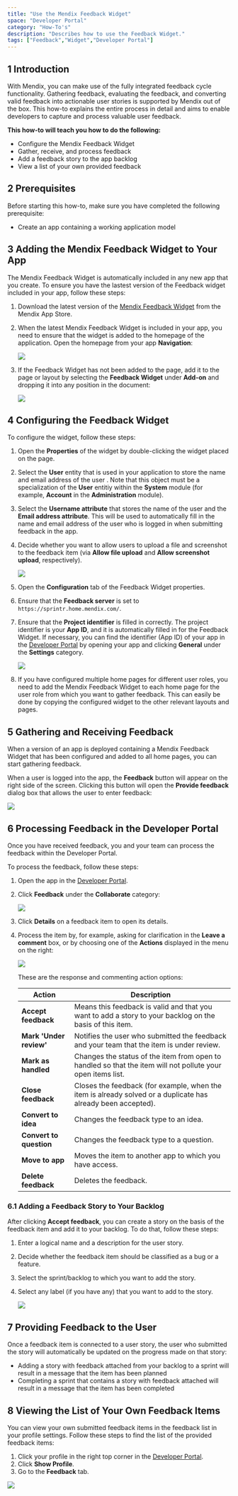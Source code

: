 ```yaml
---
title: "Use the Mendix Feedback Widget"
space: "Developer Portal"
category: "How-To's"
description: "Describes how to use the Feedback Widget."
tags: ["Feedback","Widget","Developer Portal"]
---
```


## 1 Introduction

With Mendix, you can make use of the fully integrated feedback cycle functionality. Gathering feedback, evaluating the feedback, and converting valid feedback into actionable user stories is supported by Mendix out of the box. This how-to explains the entire process in detail and aims to enable developers to capture and process valuable user feedback.

**This how-to will teach you how to do the following:**

* Configure the Mendix Feedback Widget
* Gather, receive, and process feedback
* Add a feedback story to the app backlog
* View a list of your own provided feedback

## 2 Prerequisites

Before starting this how-to, make sure you have completed the following prerequisite:

* Create an app containing a working application model

## 3 Adding the Mendix Feedback Widget to Your App

The Mendix Feedback Widget is automatically included in any new app that you create. To ensure you have the lastest version of the Feedback widget included in your app, follow these steps:

1. Download the latest version of the [Mendix Feedback Widget](https://appstore.home.mendix.com/link/app/199/Mendix/Mendix-Feedback-Widget) from the Mendix App Store.
2. When the latest Mendix Feedback Widget is included in your app, you need to ensure that the widget is added to the homepage of the application. Open the homepage from your app **Navigation**:

    ![](attachments/collaborate/18580455.png)

3. If the Feedback Widget has not been added to the page, add it to the page or layout by selecting the **Feedback Widget** under **Add-on** and dropping it into any position in the document:

    ![](attachments/collaborate/18580453.png)

## 4 Configuring the Feedback Widget

To configure the widget, follow these steps:

1. Open the **Properties** of the widget by double-clicking the widget placed on the page. 
2. Select the **User** entity that is used in your application to store the name and email address of the user . Note that this object must be a specialization of the **User** entitiy within the **System** module (for example, **Account** in the **Administration** module).
3. Select the **Username attribute** that stores the name of the user and the **Email address attribute**. This will be used to automatically fill in the name and email address of the user who is logged in when submitting feedback in the app.
4. Decide whether you want to allow users to upload a file and screenshot to the feedback item (via **Allow file upload** and **Allow screenshot upload**, respectively). 

    ![](attachments/collaborate/18580452.png)

5. Open the **Configuration** tab of the Feedback Widget properties.
6. Ensure that the **Feedback server** is set to `https://sprintr.home.mendix.com/`.
7. Ensure that the **Project identifier** is filled in correctly. The project identifier is your **App ID**, and it is automatically filled in for the Feedback Widget. If necessary, you can find the identifier (App ID) of your app in the [Developer Portal](http://home.mendix.com) by opening your app and clicking **General** under the **Settings** category.

    ![](attachments/collaborate/generalsettings.jpg)

8. If you have configured multiple home pages for different user roles, you need to add the Mendix Feedback Widget to each home page for the user role from which you want to gather feedback. This can easily be done by copying the configured widget to the other relevant layouts and pages.

## 5 Gathering and Receiving Feedback

When a version of an app is deployed containing a Mendix Feedback Widget that has been configured and added to all home pages, you can start gathering feedback. 

When a user is logged into the app, the **Feedback** button will appear on the right side of the screen. Clicking this button will open the **Provide feedback** dialog box that allows the user to enter feedback:

![](attachments/collaborate/18580450.png)

## 6 Processing Feedback in the Developer Portal

Once you have received feedback, you and your team can process the feedback within the Developer Portal.

To process the feedback, follow these steps:

1. Open the app in the [Developer Portal](http://home.mendix.com).
2. Click **Feedback** under the **Collaborate** category:

    ![](attachments/collaborate/feedbacklist.jpg)

3. Click **Details** on a feedback item to open its details.
4. Process the item by, for example, asking for clarification in the **Leave a comment** box, or by choosing one of the **Actions** displayed in the menu on the right:

    ![](attachments/collaborate/feedbackdetails.jpg)

    These are the response and commenting action options:

    Action | Description
    | --- | --- |
    **Accept feedback** | Means this feedback is valid and that you want to add a story to your backlog on the basis of this item.
    **Mark 'Under review'** | Notifies the user who submitted the feedback and your team that the item is under review.
    **Mark as handled** | Changes the status of the item from open to handled so that the item will not pollute your open items list.
    **Close feedback** | Closes the feedback (for example, when the item is already solved or a duplicate has already been accepted).
    **Convert to idea** | Changes the feedback type to an idea.
    **Convert to question** | Changes the feedback type to a question.
    **Move to app** | Moves the item to another app to which you have access.
    **Delete feedback** | Deletes the feedback.

### 6.1 Adding a Feedback Story to Your Backlog

After clicking **Accept feedback**, you can create a story on the basis of the feedback item and add it to your backlog. To do that, follow these steps:

1. Enter a logical name and a description for the user story.
2. Decide whether the feedback item should be classified as a bug or a feature.
3. Select the sprint/backlog to which you want to add the story.
4. Select any label (if you have any) that you want to add to the story.

    ![](attachments/collaborate/acceptfeedback.jpg)

## 7 Providing Feedback to the User

Once a feedback item is connected to a user story, the user who submitted the story will automatically be updated on the progress made on that story:

* Adding a story with feedback attached from your backlog to a sprint will result in a message that the item has been planned
* Completing a sprint that contains a story with feedback attached will result in a message that the item has been completed

## 8 Viewing the List of Your Own Feedback Items

You can view your own submitted feedback items in the feedback list in your profile settings. Follow these steps to find the list of the provided feedback items:

1. Click your profile in the right top corner in the [Developer Portal](http://home.mendix.com).
2. Click **Show Profile**.
3. Go to the **Feedback** tab.

![](attachments/collaborate/feedbackoverview.jpg)
